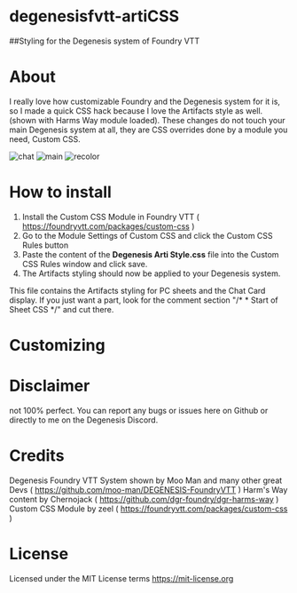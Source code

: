 # degenesisfvtt-artiCSS
##Styling for the Degenesis system of Foundry VTT

# About
I really love how customizable Foundry and the Degenesis system for it is, so I made a quick CSS hack because I love the Artifacts style as well. (shown with Harms Way module loaded). These changes do not touch your main Degenesis system at all, they are CSS overrides done by a module you need, Custom CSS.

![chat](https://user-images.githubusercontent.com/72170114/134515530-f8d89b3e-6de9-4d17-bdaa-64bc81652652.png)
![main](https://user-images.githubusercontent.com/72170114/134515544-d87a5dae-f057-4892-93bd-9b54d298ef92.png)
![recolor](https://user-images.githubusercontent.com/72170114/134515554-e4f8cdce-ef1f-424e-ba1d-71d216745c59.png)

# How to install
1. Install the Custom CSS Module in Foundry VTT ( https://foundryvtt.com/packages/custom-css )
2. Go to the Module Settings of Custom CSS and click the Custom CSS Rules button
3. Paste the content of the **Degenesis Arti Style.css** file into the Custom CSS Rules window and click save.
4. The Artifacts styling should now be applied to your Degenesis system.

This file contains the Artifacts styling for PC sheets and the Chat Card display. If you just want a part, look for the comment section "/* * Start of Sheet CSS */" and cut there. 

# Customizing

# Disclaimer
not 100% perfect. You can report any bugs or issues here on Github or directly to me on the Degenesis Discord.

# Credits
Degenesis Foundry VTT System shown by Moo Man and many other great Devs ( https://github.com/moo-man/DEGENESIS-FoundryVTT )
Harm's Way content by Chernojack ( https://github.com/dgr-foundry/dgr-harms-way )
Custom CSS Module by zeel ( https://foundryvtt.com/packages/custom-css )

# License
Licensed under the MIT License terms https://mit-license.org
